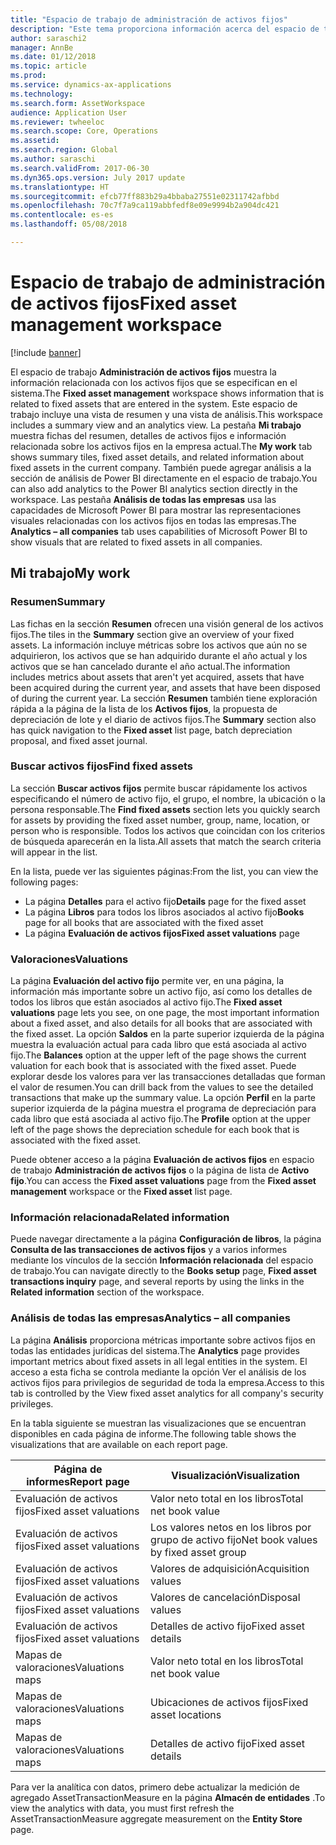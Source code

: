 ```yaml
---
title: "Espacio de trabajo de administración de activos fijos"
description: "Este tema proporciona información acerca del espacio de trabajo Activo fijo. Este espacio de trabajo muestra la información relacionada con los activos fijos que se especifican en el sistema. Incluye una vista resumida y una vista de análisis."
author: saraschi2
manager: AnnBe
ms.date: 01/12/2018
ms.topic: article
ms.prod: 
ms.service: dynamics-ax-applications
ms.technology: 
ms.search.form: AssetWorkspace
audience: Application User
ms.reviewer: twheeloc
ms.search.scope: Core, Operations
ms.assetid: 
ms.search.region: Global
ms.author: saraschi
ms.search.validFrom: 2017-06-30
ms.dyn365.ops.version: July 2017 update
ms.translationtype: HT
ms.sourcegitcommit: efcb77ff883b29a4bbaba27551e02311742afbbd
ms.openlocfilehash: 70c7f7a9ca119abbfedf8e09e9994b2a904dc421
ms.contentlocale: es-es
ms.lasthandoff: 05/08/2018

---
```


# <a name="fixed-asset-management-workspace"></a><span data-ttu-id="03808-105">Espacio de trabajo de administración de activos fijos</span><span class="sxs-lookup"><span data-stu-id="03808-105">Fixed asset management workspace</span></span>

[!include [banner](../includes/banner.md)]

<span data-ttu-id="03808-106">El espacio de trabajo **Administración de activos fijos** muestra la información relacionada con los activos fijos que se especifican en el sistema.</span><span class="sxs-lookup"><span data-stu-id="03808-106">The **Fixed asset management** workspace shows information that is related to fixed assets that are entered in the system.</span></span> <span data-ttu-id="03808-107">Este espacio de trabajo incluye una vista de resumen y una vista de análisis.</span><span class="sxs-lookup"><span data-stu-id="03808-107">This workspace includes a summary view and an analytics view.</span></span> <span data-ttu-id="03808-108">La pestaña **Mi trabajo** muestra fichas del resumen, detalles de activos fijos e información relacionada sobre los activos fijos en la empresa actual.</span><span class="sxs-lookup"><span data-stu-id="03808-108">The **My work** tab shows summary tiles, fixed asset details, and related information about fixed assets in the current company.</span></span> <span data-ttu-id="03808-109">También puede agregar análisis a la sección de análisis de Power BI directamente en el espacio de trabajo.</span><span class="sxs-lookup"><span data-stu-id="03808-109">You can also add analytics to the Power BI analytics section directly in the workspace.</span></span> <span data-ttu-id="03808-110">Las pestaña **Análisis de todas las empresas** usa las capacidades de Microsoft Power BI para mostrar las representaciones visuales relacionadas con los activos fijos en todas las empresas.</span><span class="sxs-lookup"><span data-stu-id="03808-110">The **Analytics – all companies** tab uses capabilities of Microsoft Power BI to show visuals that are related to fixed assets in all companies.</span></span>

## <a name="my-work"></a><span data-ttu-id="03808-111">Mi trabajo</span><span class="sxs-lookup"><span data-stu-id="03808-111">My work</span></span>

### <a name="summary"></a><span data-ttu-id="03808-112">Resumen</span><span class="sxs-lookup"><span data-stu-id="03808-112">Summary</span></span>

<span data-ttu-id="03808-113">Las fichas en la sección **Resumen** ofrecen una visión general de los activos fijos.</span><span class="sxs-lookup"><span data-stu-id="03808-113">The tiles in the **Summary** section give an overview of your fixed assets.</span></span> <span data-ttu-id="03808-114">La información incluye métricas sobre los activos que aún no se adquirieron, los activos que se han adquirido durante el año actual y los activos que se han cancelado durante el año actual.</span><span class="sxs-lookup"><span data-stu-id="03808-114">The information includes metrics about assets that aren't yet acquired, assets that have been acquired during the current year, and assets that have been disposed of during the current year.</span></span> <span data-ttu-id="03808-115">La sección **Resumen** también tiene exploración rápida a la página de la lista de los **Activos fijos**, la propuesta de depreciación de lote y el diario de activos fijos.</span><span class="sxs-lookup"><span data-stu-id="03808-115">The **Summary** section also has quick navigation to the **Fixed asset** list page, batch depreciation proposal, and fixed asset journal.</span></span>

### <a name="find-fixed-assets"></a><span data-ttu-id="03808-116">Buscar activos fijos</span><span class="sxs-lookup"><span data-stu-id="03808-116">Find fixed assets</span></span>

<span data-ttu-id="03808-117">La sección **Buscar activos fijos** permite buscar rápidamente los activos especificando el número de activo fijo, el grupo, el nombre, la ubicación o la persona responsable.</span><span class="sxs-lookup"><span data-stu-id="03808-117">The **Find fixed assets** section lets you quickly search for assets by providing the fixed asset number, group, name, location, or person who is responsible.</span></span> <span data-ttu-id="03808-118">Todos los activos que coincidan con los criterios de búsqueda aparecerán en la lista.</span><span class="sxs-lookup"><span data-stu-id="03808-118">All assets that match the search criteria will appear in the list.</span></span>

<span data-ttu-id="03808-119">En la lista, puede ver las siguientes páginas:</span><span class="sxs-lookup"><span data-stu-id="03808-119">From the list, you can view the following pages:</span></span>

 - <span data-ttu-id="03808-120">La página **Detalles** para el activo fijo</span><span class="sxs-lookup"><span data-stu-id="03808-120">**Details** page for the fixed asset</span></span>
 - <span data-ttu-id="03808-121">La página **Libros** para todos los libros asociados al activo fijo</span><span class="sxs-lookup"><span data-stu-id="03808-121">**Books** page for all books that are associated with the fixed asset</span></span>
 - <span data-ttu-id="03808-122">La página **Evaluación de activos fijos**</span><span class="sxs-lookup"><span data-stu-id="03808-122">**Fixed asset valuations** page</span></span>

### <a name="valuations"></a><span data-ttu-id="03808-123">Valoraciones</span><span class="sxs-lookup"><span data-stu-id="03808-123">Valuations</span></span>

<span data-ttu-id="03808-124">La página **Evaluación del activo fijo** permite ver, en una página, la información más importante sobre un activo fijo, así como los detalles de todos los libros que están asociados al activo fijo.</span><span class="sxs-lookup"><span data-stu-id="03808-124">The **Fixed asset valuations** page lets you see, on one page, the most important information about a fixed asset, and also details for all books that are associated with the fixed asset.</span></span> <span data-ttu-id="03808-125">La opción **Saldos** en la parte superior izquierda de la página muestra la evaluación actual para cada libro que está asociada al activo fijo.</span><span class="sxs-lookup"><span data-stu-id="03808-125">The **Balances** option at the upper left of the page shows the current valuation for each book that is associated with the fixed asset.</span></span> <span data-ttu-id="03808-126">Puede explorar desde los valores para ver las transacciones detalladas que forman el valor de resumen.</span><span class="sxs-lookup"><span data-stu-id="03808-126">You can drill back from the values to see the detailed transactions that make up the summary value.</span></span> <span data-ttu-id="03808-127">La opción **Perfil** en la parte superior izquierda de la página muestra el programa de depreciación para cada libro que está asociada al activo fijo.</span><span class="sxs-lookup"><span data-stu-id="03808-127">The **Profile** option at the upper left of the page shows the depreciation schedule for each book that is associated with the fixed asset.</span></span>

<span data-ttu-id="03808-128">Puede obtener acceso a la página **Evaluación de activos fijos** en espacio de trabajo **Administración de activos fijos** o la página de lista de **Activo fijo**.</span><span class="sxs-lookup"><span data-stu-id="03808-128">You can access the **Fixed asset valuations** page from the **Fixed asset management** workspace or the **Fixed asset** list page.</span></span>

### <a name="related-information"></a><span data-ttu-id="03808-129">Información relacionada</span><span class="sxs-lookup"><span data-stu-id="03808-129">Related information</span></span>

<span data-ttu-id="03808-130">Puede navegar directamente a la página **Configuración de libros**, la página **Consulta de las transacciones de activos fijos** y a varios informes mediante los vínculos de la sección **Información relacionada** del espacio de trabajo.</span><span class="sxs-lookup"><span data-stu-id="03808-130">You can navigate directly to the **Books setup** page, **Fixed asset transactions inquiry** page, and several reports by using the links in the **Related information** section of the workspace.</span></span>

### <a name="analytics--all-companies"></a><span data-ttu-id="03808-131">Análisis de todas las empresas</span><span class="sxs-lookup"><span data-stu-id="03808-131">Analytics – all companies</span></span>

<span data-ttu-id="03808-132">La página **Análisis** proporciona métricas importante sobre activos fijos en todas las entidades jurídicas del sistema.</span><span class="sxs-lookup"><span data-stu-id="03808-132">The **Analytics** page provides important metrics about fixed assets in all legal entities in the system.</span></span> <span data-ttu-id="03808-133">El acceso a esta ficha se controla mediante la opción Ver el análisis de los activos fijos para privilegios de seguridad de toda la empresa.</span><span class="sxs-lookup"><span data-stu-id="03808-133">Access to this tab is controlled by the View fixed asset analytics for all company's security privileges.</span></span>

<span data-ttu-id="03808-134">En la tabla siguiente se muestran las visualizaciones que se encuentran disponibles en cada página de informe.</span><span class="sxs-lookup"><span data-stu-id="03808-134">The following table shows the visualizations that are available on each report page.</span></span>

| <span data-ttu-id="03808-135">Página de informes</span><span class="sxs-lookup"><span data-stu-id="03808-135">Report page</span></span>            | <span data-ttu-id="03808-136">Visualización</span><span class="sxs-lookup"><span data-stu-id="03808-136">Visualization</span></span>        |
|------------------------|----------------------|
| <span data-ttu-id="03808-137">Evaluación de activos fijos</span><span class="sxs-lookup"><span data-stu-id="03808-137">Fixed asset valuations</span></span> | <span data-ttu-id="03808-138">Valor neto total en los libros</span><span class="sxs-lookup"><span data-stu-id="03808-138">Total net book value</span></span> |
| <span data-ttu-id="03808-139">Evaluación de activos fijos</span><span class="sxs-lookup"><span data-stu-id="03808-139">Fixed asset valuations</span></span> | <span data-ttu-id="03808-140">Los valores netos en los libros por grupo de activo fijo</span><span class="sxs-lookup"><span data-stu-id="03808-140">Net book values by fixed asset group</span></span> |
| <span data-ttu-id="03808-141">Evaluación de activos fijos</span><span class="sxs-lookup"><span data-stu-id="03808-141">Fixed asset valuations</span></span> | <span data-ttu-id="03808-142">Valores de adquisición</span><span class="sxs-lookup"><span data-stu-id="03808-142">Acquisition values</span></span> |
| <span data-ttu-id="03808-143">Evaluación de activos fijos</span><span class="sxs-lookup"><span data-stu-id="03808-143">Fixed asset valuations</span></span> | <span data-ttu-id="03808-144">Valores de cancelación</span><span class="sxs-lookup"><span data-stu-id="03808-144">Disposal values</span></span> |
| <span data-ttu-id="03808-145">Evaluación de activos fijos</span><span class="sxs-lookup"><span data-stu-id="03808-145">Fixed asset valuations</span></span> | <span data-ttu-id="03808-146">Detalles de activo fijo</span><span class="sxs-lookup"><span data-stu-id="03808-146">Fixed asset details</span></span> |
| <span data-ttu-id="03808-147">Mapas de valoraciones</span><span class="sxs-lookup"><span data-stu-id="03808-147">Valuations maps</span></span>        | <span data-ttu-id="03808-148">Valor neto total en los libros</span><span class="sxs-lookup"><span data-stu-id="03808-148">Total net book value</span></span> |
| <span data-ttu-id="03808-149">Mapas de valoraciones</span><span class="sxs-lookup"><span data-stu-id="03808-149">Valuations maps</span></span>        | <span data-ttu-id="03808-150">Ubicaciones de activos fijos</span><span class="sxs-lookup"><span data-stu-id="03808-150">Fixed asset locations</span></span> |
| <span data-ttu-id="03808-151">Mapas de valoraciones</span><span class="sxs-lookup"><span data-stu-id="03808-151">Valuations maps</span></span>        | <span data-ttu-id="03808-152">Detalles de activo fijo</span><span class="sxs-lookup"><span data-stu-id="03808-152">Fixed asset details</span></span> |

<span data-ttu-id="03808-153">Para ver la analítica con datos, primero debe actualizar la medición de agregado AssetTransactionMeasure en la página **Almacén de entidades** .</span><span class="sxs-lookup"><span data-stu-id="03808-153">To view the analytics with data, you must first refresh the AssetTransactionMeasure aggregate measurement on the **Entity Store** page.</span></span>

